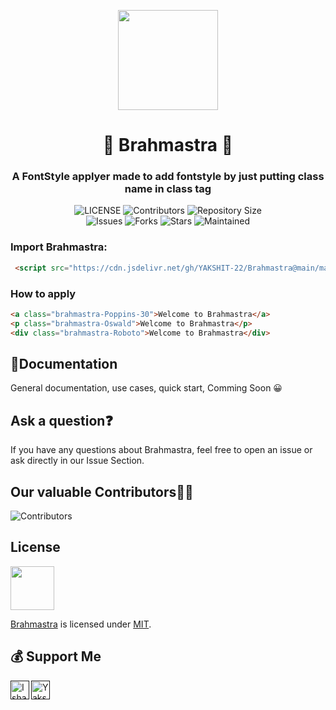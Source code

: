 <p align="center">
      <img style="width:160px; height: 160px;"  src="https://telegra.ph/file/7947e88a6488972b46bd0.jpg"></p>
<h1 align="center"><b>🔱 Brahmastra 🔱</b></h1>
<!-- <h2 align="center"><b>A FontStyle applyer made to add fontstyle by just putting class name in class tag </b></h2> -->
<h3 align="center">A FontStyle applyer made to add fontstyle by just putting class name in class tag </h3>

<p align="center">
    <img src="https://img.shields.io/github/license/InducedOfficial/Brahmastra?style=for-the-badge&logo=appveyor" alt="LICENSE">
    <img src="https://img.shields.io/github/contributors/InducedOfficial/Brahmastra?style=for-the-badge&logo=appveyor" alt="Contributors">
    <img src="https://img.shields.io/github/repo-size/InducedOfficial/Brahmastra?style=for-the-badge&logo=appveyor" alt="Repository Size"> <br>
    <img src="https://img.shields.io/github/issues/InducedOfficial/Brahmastra?style=for-the-badge&logo=appveyor" alt="Issues">
    <img src="https://img.shields.io/github/forks/InducedOfficial/Brahmastra?style=for-the-badge&logo=appveyor" alt="Forks">
    <img src="https://img.shields.io/github/stars/InducedOfficial/Brahmastra?style=for-the-badge&logo=appveyor" alt="Stars">
    <img src="https://img.shields.io/endpoint?color=yellow&label=Maintained&logo=Yes&logoColor=yellow&style=for-the-badge&url=https%3A%2F%2F392891a9-fa5d-4e21-a4c0-86097d8ab2c2.mock.pstmn.io%2Fbadge" alt="Maintained">
</p>

### Import Brahmastra:
```html
 <script src="https://cdn.jsdelivr.net/gh/YAKSHIT-22/Brahmastra@main/main/main.js" ></script>
```

### How to apply
```html
<a class="brahmastra-Poppins-30">Welcome to Brahmastra</a>
<p class="brahmastra-Oswald">Welcome to Brahmastra</p>
<div class="brahmastra-Roboto">Welcome to Brahmastra</div>
```

## 📃Documentation

General documentation, use cases, quick start, Comming Soon 😀

## Ask a question❓

If you have any questions about Brahmastra, feel free to open an issue or ask directly in our Issue Section.
<br>
## Our valuable Contributors👨‍💻 

![Contributors](https://contrib.rocks/image?repo=InducedOfficial/Brahmastra)

## License
<img style="width:70px; "  src="https://upload.wikimedia.org/wikipedia/commons/thumb/0/0c/MIT_logo.svg/330px-MIT_logo.svg.png">

[Brahmastra](https://github.com/InducedOfficial/Brahmastra) is licensed under [MIT](https://choosealicense.com/licenses/mit/).


## 💰 Support Me

<a href="" class="padded"><img height="30" style="border:0px;height:30px;" align="left" alt="Ishan" src="https://az743702.vo.msecnd.net/cdn/kofi3.png?v=0" /></a>
<a href="" class="padded"><img height="30" style="border:0px;height:30px;" align="centre" alt="Yakshit" src="https://cdn.rawgit.com/twolfson/paypal-github-button/1.0.0/dist/button.svg" /></a>
